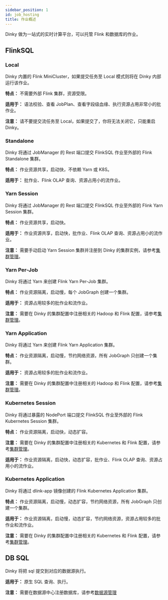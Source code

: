 ```yaml
---
sidebar_position: 1
id: job_hosting
title: 作业概述
---
```





Dinky 做为一站式的实时计算平台，可以托管 Flink 和数据库的作业。

## FlinkSQL

### Local

Dinky 内置的 Flink MiniCluster，如果提交任务至 Local 模式则将在 Dinky 内部运行该作业。

**特点：** 不需要外部 Flink 集群，资源受限。

**适用于：** 语法校验、查看 JobPlan、查看字段级血缘、执行资源占用非常小的批作业。

**注意：** 请不要提交流任务至 Local，如果提交了，你将无法关闭它，只能重启 Dinky。

### Standalone

Dinky 将通过 JobManager 的 Rest 端口提交 FlinkSQL 作业至外部的 Flink Standalone 集群。

**特点：** 作业资源共享，启动快，不依赖 Yarn 或 K8S。

**适用于：** 批作业、Flink OLAP 查询、资源占用小的流作业。

### Yarn Session

Dinky 将通过 JobManager 的 Rest 端口提交 FlinkSQL 作业至外部的 Flink Yarn Session 集群。

**特点：** 作业资源共享，启动快。

**适用于：** 作业资源共享，启动快，批作业、Flink OLAP 查询、资源占用小的流作业。

**注意：** 需要手动启动 Yarn Session 集群并注册到 Dinky 的集群实例，请参考[集群管理](../../register_center/cluster_manage)。

### Yarn Per-Job

Dinky 将通过 Yarn 来创建 Flink Yarn Per-Job 集群。

**特点：** 作业资源隔离，启动慢，每个 JobGraph 创建一个集群。

**适用于：** 资源占用较多的批作业和流作业。

**注意：** 需要在 Dinky 的集群配置中注册相关的 Hadoop 和 Flink 配置，请参考[集群管理](../../register_center/cluster_manage)。

### Yarn Application

Dinky 将通过 Yarn 来创建 Flink Yarn Application 集群。

**特点：** 作业资源隔离，启动慢，节约网络资源，所有 JobGraph 只创建一个集群。

**适用于：** 资源占用较多的批作业和流作业。

**注意：** 需要在 Dinky 的集群配置中注册相关的 Hadoop 和 Flink 配置，请参考[集群管理](../../register_center/cluster_manage)。

### Kubernetes Session

Dinky 将通过暴露的 NodePort 端口提交 FlinkSQL 作业至外部的 Flink Kubernetes Session 集群。

**特点：** 作业资源隔离，启动快，动态扩容。

**注意：** 需要在 Dinky 的集群配置中注册相关的 Kubernetes 和 Flink 配置，请参考[集群管理](../../register_center/cluster_manage)。

**适用于：** 作业资源隔离，启动快，动态扩容，批作业、Flink OLAP 查询、资源占用小的流作业。

### Kubernetes Application

Dinky 将通过 dlink-app 镜像创建的 Flink Kubernetes Application 集群。

**特点：** 作业资源隔离，启动慢，动态扩容，节约网络资源，所有 JobGraph 只创建一个集群。

**适用于：** 作业资源隔离，启动慢，动态扩容，节约网络资源，资源占用较多的批作业和流作业。

**注意：** 需要在 Dinky 的集群配置中注册相关的 Kubernetes 和 Flink 配置，请参考[集群管理](../../register_center/cluster_manage)。

## DB SQL

Dinky 将把 sql 提交到对应的数据源执行。

**适用于：** 原生 SQL 查询、执行。

**注意：** 需要在数据源中心注册数据库，请参考[数据源管理](../../register_center/datasource_manage)